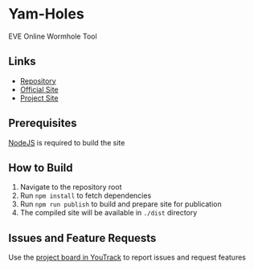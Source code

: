 # Yam-Holes

EVE Online Wormhole Tool

## Links

* [Repository](https://github.com/tstepanski/yam-holes)
* [Official Site](https://yamholes.com/)
* [Project Site](https://yam-holes.youtrack.cloud/)

## Prerequisites

[NodeJS](https://nodejs.org/en/) is required to build the site

## How to Build

1. Navigate to the repository root
2. Run `npm install` to fetch dependencies
3. Run `npm run publish` to build and prepare site for publication
4. The compiled site will be available in `./dist` directory

## Issues and Feature Requests

Use the [project board in YouTrack](https://yam-holes.youtrack.cloud/) to report issues and request features
